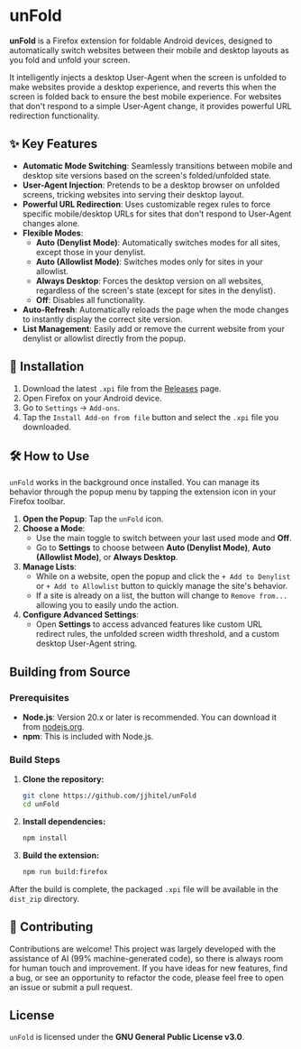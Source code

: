 # unFold

**unFold** is a Firefox extension for foldable Android devices, designed to automatically switch websites between their mobile and desktop layouts as you fold and unfold your screen.

It intelligently injects a desktop User-Agent when the screen is unfolded to make websites provide a desktop experience, and reverts this when the screen is folded back to ensure the best mobile experience. For websites that don't respond to a simple User-Agent change, it provides powerful URL redirection functionality.

## ✨ Key Features

* **Automatic Mode Switching**: Seamlessly transitions between mobile and desktop site versions based on the screen's folded/unfolded state.
* **User-Agent Injection**: Pretends to be a desktop browser on unfolded screens, tricking websites into serving their desktop layout.
* **Powerful URL Redirection**: Uses customizable regex rules to force specific mobile/desktop URLs for sites that don't respond to User-Agent changes alone.
* **Flexible Modes**:
    * **Auto (Denylist Mode)**: Automatically switches modes for all sites, except those in your denylist.
    * **Auto (Allowlist Mode)**: Switches modes only for sites in your allowlist.
    * **Always Desktop**: Forces the desktop version on all websites, regardless of the screen's state (except for sites in the denylist).
    * **Off**: Disables all functionality.
* **Auto-Refresh**: Automatically reloads the page when the mode changes to instantly display the correct site version.
* **List Management**: Easily add or remove the current website from your denylist or allowlist directly from the popup.

## 🚀 Installation

1.  Download the latest `.xpi` file from the [Releases](https://github.com/jjhitel/unFold/releases) page.
2.  Open Firefox on your Android device.
3.  Go to `Settings` -> `Add-ons`.
4.  Tap the `Install Add-on from file` button and select the `.xpi` file you downloaded.

## 🛠️ How to Use

`unFold` works in the background once installed. You can manage its behavior through the popup menu by tapping the extension icon in your Firefox toolbar.

1.  **Open the Popup**: Tap the `unFold` icon.
2.  **Choose a Mode**:
    * Use the main toggle to switch between your last used mode and **Off**.
    * Go to **Settings** to choose between **Auto (Denylist Mode)**, **Auto (Allowlist Mode)**, or **Always Desktop**.
3.  **Manage Lists**:
    * While on a website, open the popup and click the `+ Add to Denylist` or `+ Add to Allowlist` button to quickly manage the site's behavior.
    * If a site is already on a list, the button will change to `Remove from...` allowing you to easily undo the action.
4.  **Configure Advanced Settings**:
    * Open **Settings** to access advanced features like custom URL redirect rules, the unfolded screen width threshold, and a custom desktop User-Agent string.

## Building from Source

### Prerequisites

* **Node.js**: Version 20.x or later is recommended. You can download it from [nodejs.org](https://nodejs.org/).
* **npm**: This is included with Node.js.

### Build Steps

1.  **Clone the repository:**
    ```bash
    git clone https://github.com/jjhitel/unFold
    cd unFold
    ```

2.  **Install dependencies:**
    ```bash
    npm install
    ```

3.  **Build the extension:**
    ```bash
    npm run build:firefox
    ```

After the build is complete, the packaged `.xpi` file will be available in the `dist_zip` directory.

## 🤝 Contributing

Contributions are welcome! This project was largely developed with the assistance of AI (99% machine-generated code), so there is always room for human touch and improvement. If you have ideas for new features, find a bug, or see an opportunity to refactor the code, please feel free to open an issue or submit a pull request.

## License

`unFold` is licensed under the **GNU General Public License v3.0**.